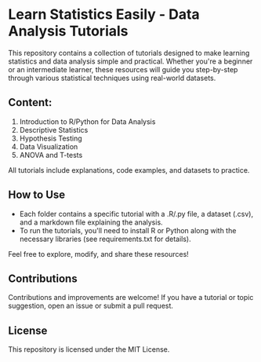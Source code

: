 # Learn Statistics Easily - Data Analysis Tutorials

This repository contains a collection of tutorials designed to make learning statistics and data analysis simple and practical. Whether you're a beginner or an intermediate learner, these resources will guide you step-by-step through various statistical techniques using real-world datasets.

## Content:
1. Introduction to R/Python for Data Analysis
2. Descriptive Statistics
3. Hypothesis Testing
4. Data Visualization
5. ANOVA and T-tests

All tutorials include explanations, code examples, and datasets to practice.

## How to Use
- Each folder contains a specific tutorial with a .R/.py file, a dataset (.csv), and a markdown file explaining the analysis.
- To run the tutorials, you'll need to install R or Python along with the necessary libraries (see requirements.txt for details).

Feel free to explore, modify, and share these resources!

## Contributions
Contributions and improvements are welcome! If you have a tutorial or topic suggestion, open an issue or submit a pull request.

## License
This repository is licensed under the MIT License.
